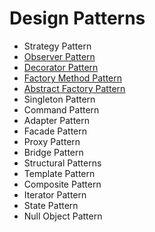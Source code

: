 # Design Patterns

* Strategy Pattern
* [Observer Pattern](https://github.com/tinchovictory/DesignPatterns/blob/master/ObserverPattern.md)
* [Decorator Pattern](https://github.com/tinchovictory/DesignPatterns/blob/master/DecoratorPattern.md)
* [Factory Method Pattern](https://github.com/tinchovictory/DesignPatterns/blob/master/FactoryMethodPattern.md)
* [Abstract Factory Pattern](https://github.com/tinchovictory/blobl/master/AbstractFactoryPattern.md)
* Singleton Pattern
* Command Pattern
* Adapter Pattern
* Facade Pattern
* Proxy Pattern
* Bridge Pattern
* Structural Patterns
* Template Pattern
* Composite Pattern
* Iterator Pattern
* State Pattern
* Null Object Pattern
